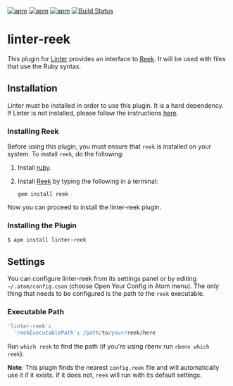 [![apm](https://img.shields.io/apm/dm/linter-reek.svg)](https://atom.io/packages/linter-reek) [![apm](https://img.shields.io/apm/v/linter-reek.svg)](https://atom.io/packages/linter-reek) [![apm](https://img.shields.io/apm/l/linter-reek.svg)](https://atom.io/packages/linter-reek)
[![Build Status](https://travis-ci.org/AtomLinter/linter-reek.svg?branch=master)](https://travis-ci.org/AtomLinter/linter-reek)

# linter-reek

This plugin for [Linter](https://github.com/AtomLinter/Linter) provides an
interface to [Reek](https://github.com/troessner/reek). It will be used with
files that use the Ruby syntax.

## Installation

Linter must be installed in order to use this plugin. It is a hard dependency.
If Linter is not installed, please follow the instructions
[here](https://github.com/AtomLinter/Linter).

### Installing Reek

Before using this plugin, you must ensure that `reek` is installed on your
system. To install `reek`, do the following:

1.  Install [ruby](https://www.ruby-lang.org/).

2.  Install [Reek](https://github.com/troessner/reek) by typing the following
    in a terminal:

    ```ShellSession
    gem install reek
    ```

Now you can proceed to install the linter-reek plugin.

### Installing the Plugin

```ShellSession
$ apm install linter-reek
```

## Settings

You can configure linter-reek from its settings panel or by editing
`~/.atom/config.cson` (choose Open Your Config in Atom menu). The only thing
that needs to be configured is the path to the `reek` executable.

### Executable Path

```coffeescript
'linter-reek':
  'reekExecutablePath': /path/to/your/reek/here
```

Run `which reek` to find the path (if you're using rbenv run
`rbenv which reek`).

**Note**: This plugin finds the nearest `config.reek` file and will
automatically use it if it exists. If it does not, `reek` will run with its
default settings.
